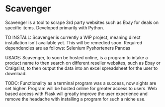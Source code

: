# Scavenger
Scavenger is a tool to scrape 3rd party websites such as Ebay for deals on specific items. Developed primarily with Python.

TO INSTALL:
  Scavenger is currently a WIP project, meaning direct installation isn't available yet. This will be remedied soon.
  Required dependencies are as follows:
    Selenium
    Pyshorteners
    Pandas

USAGE:
  Scavenger, to soon be hosted online, is a program to intake a product name to then search on different reseller websites, such as 
  Ebay or Craigslist, to then output the data into an excel spreadsheet for the user to download.

TODO:
  Functionality as a terminal program was a success, now sights are set higher. Program will be hosted online for greater access to
  users. Web based access with Flask will greatly improve the user experience and remove the headache with installing a program for such a niche use.
